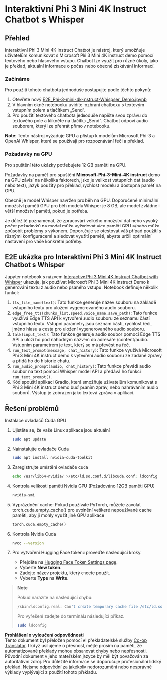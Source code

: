 <!--
CO_OP_TRANSLATOR_METADATA:
{
  "original_hash": "006e8cf75211d3297f24e1b22e38955f",
  "translation_date": "2025-07-17T02:22:17+00:00",
  "source_file": "md/02.Application/01.TextAndChat/Phi3/E2E_Phi-3-mini_with_whisper.md",
  "language_code": "cs"
}
-->
# Interaktivní Phi 3 Mini 4K Instruct Chatbot s Whisper

## Přehled

Interaktivní Phi 3 Mini 4K Instruct Chatbot je nástroj, který umožňuje uživatelům komunikovat s Microsoft Phi 3 Mini 4K instruct demo pomocí textového nebo hlasového vstupu. Chatbot lze využít pro různé úkoly, jako je překlad, aktuální informace o počasí nebo obecné získávání informací.

### Začínáme

Pro použití tohoto chatbota jednoduše postupujte podle těchto pokynů:

1. Otevřete nový [E2E_Phi-3-mini-4k-instruct-Whispser_Demo.ipynb](https://github.com/microsoft/Phi-3CookBook/blob/main/code/06.E2E/E2E_Phi-3-mini-4k-instruct-Whispser_Demo.ipynb)
2. V hlavním okně notebooku uvidíte rozhraní chatboxu s textovým vstupním polem a tlačítkem „Send“.
3. Pro použití textového chatbota jednoduše napište svou zprávu do textového pole a klikněte na tlačítko „Send“. Chatbot odpoví audio souborem, který lze přehrát přímo v notebooku.

**Note**: Tento nástroj vyžaduje GPU a přístup k modelům Microsoft Phi-3 a OpenAI Whisper, které se používají pro rozpoznávání řeči a překlad.

### Požadavky na GPU

Pro spuštění této ukázky potřebujete 12 GB paměti na GPU.

Požadavky na paměť pro spuštění **Microsoft-Phi-3-Mini-4K instruct** demo na GPU závisí na několika faktorech, jako je velikost vstupních dat (audio nebo text), jazyk použitý pro překlad, rychlost modelu a dostupná paměť na GPU.

Obecně je model Whisper navržen pro běh na GPU. Doporučené minimální množství paměti GPU pro běh modelu Whisper je 8 GB, ale model zvládne i větší množství paměti, pokud je potřeba.

Je důležité poznamenat, že zpracování velkého množství dat nebo vysoký počet požadavků na model může vyžadovat více paměti GPU a/nebo může způsobit problémy s výkonem. Doporučuje se otestovat váš případ použití s různými konfiguracemi a sledovat využití paměti, abyste určili optimální nastavení pro vaše konkrétní potřeby.

## E2E ukázka pro Interaktivní Phi 3 Mini 4K Instruct Chatbot s Whisper

Jupyter notebook s názvem [Interactive Phi 3 Mini 4K Instruct Chatbot with Whisper](https://github.com/microsoft/Phi-3CookBook/blob/main/code/06.E2E/E2E_Phi-3-mini-4k-instruct-Whispser_Demo.ipynb) ukazuje, jak používat Microsoft Phi 3 Mini 4K instruct Demo k generování textu z audio nebo psaného vstupu. Notebook definuje několik funkcí:

1. `tts_file_name(text)`: Tato funkce generuje název souboru na základě vstupního textu pro uložení vygenerovaného audio souboru.
1. `edge_free_tts(chunks_list,speed,voice_name,save_path)`: Tato funkce využívá Edge TTS API k vytvoření audio souboru ze seznamu částí vstupního textu. Vstupní parametry jsou seznam částí, rychlost řeči, jméno hlasu a cesta pro uložení vygenerovaného audio souboru.
1. `talk(input_text)`: Tato funkce generuje audio soubor pomocí Edge TTS API a uloží ho pod náhodným názvem do adresáře /content/audio. Vstupním parametrem je text, který se má převést na řeč.
1. `run_text_prompt(message, chat_history)`: Tato funkce využívá Microsoft Phi 3 Mini 4K instruct demo k vytvoření audio souboru ze zadané zprávy a přidá ho do historie chatu.
1. `run_audio_prompt(audio, chat_history)`: Tato funkce převádí audio soubor na text pomocí Whisper model API a předává ho funkci `run_text_prompt()`.
1. Kód spouští aplikaci Gradio, která umožňuje uživatelům komunikovat s Phi 3 Mini 4K instruct demo buď psaním zpráv, nebo nahráváním audio souborů. Výstup je zobrazen jako textová zpráva v aplikaci.

## Řešení problémů

Instalace ovladačů Cuda GPU

1. Ujistěte se, že vaše Linux aplikace jsou aktuální

    ```bash
    sudo apt update
    ```

1. Nainstalujte ovladače Cuda

    ```bash
    sudo apt install nvidia-cuda-toolkit
    ```

1. Zaregistrujte umístění ovladače cuda

    ```bash
    echo /usr/lib64-nvidia/ >/etc/ld.so.conf.d/libcuda.conf; ldconfig
    ```

1. Kontrola velikosti paměti Nvidia GPU (Požadováno 12GB paměti GPU)

    ```bash
    nvidia-smi
    ```

1. Vyprázdnění cache: Pokud používáte PyTorch, můžete zavolat torch.cuda.empty_cache() pro uvolnění veškeré nepoužívané cache paměti, aby ji mohly využít jiné GPU aplikace

    ```python
    torch.cuda.empty_cache() 
    ```

1. Kontrola Nvidia Cuda

    ```bash
    nvcc --version
    ```

1. Pro vytvoření Hugging Face tokenu proveďte následující kroky.

    - Přejděte na [Hugging Face Token Settings page](https://huggingface.co/settings/tokens?WT.mc_id=aiml-137032-kinfeylo).
    - Vyberte **New token**.
    - Zadejte název projektu, který chcete použít.
    - Vyberte **Type** na **Write**.

> **Note**
>
> Pokud narazíte na následující chybu:
>
> ```bash
> /sbin/ldconfig.real: Can't create temporary cache file /etc/ld.so.cache~: Permission denied 
> ```
>
> Pro vyřešení zadejte do terminálu následující příkaz.
>
> ```bash
> sudo ldconfig
> ```

**Prohlášení o vyloučení odpovědnosti**:  
Tento dokument byl přeložen pomocí AI překladatelské služby [Co-op Translator](https://github.com/Azure/co-op-translator). I když usilujeme o přesnost, mějte prosím na paměti, že automatizované překlady mohou obsahovat chyby nebo nepřesnosti. Původní dokument v jeho mateřském jazyce by měl být považován za autoritativní zdroj. Pro důležité informace se doporučuje profesionální lidský překlad. Nejsme odpovědní za jakékoliv nedorozumění nebo nesprávné výklady vyplývající z použití tohoto překladu.